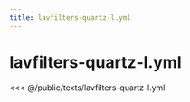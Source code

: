 ```yaml
---
title: lavfilters-quartz-l.yml
---
```


# lavfilters-quartz-l.yml

<script setup>
import DownloadButton from '@components/DownloadButton.vue'
</script>

<DownloadButton filePath="texts/lavfilters-quartz-l.yml" />

<<< @/public/texts/lavfilters-quartz-l.yml
